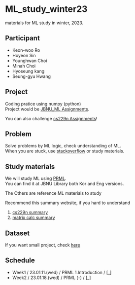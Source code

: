 # ML_study_winter23

materials for ML study in winter, 2023.

## Participant
- Keon-woo Ro
- Hoyeon Sin
- Younghwan Choi
- Minah Choi
- Hyoseung kang
- Seung-gyu Hwang

## Project
Coding pratice using numpy (python) \
Project would be [JBNU_ML Assignments]("https://github.com/JBIG-DL/ML_study_winter23/tree/main/Project/JBNU_ML%20Assignments").

You can also challenge [cs229n Assignments](https://github.com/JBIG-DL/ML_study_winter23/tree/main/Project/cs229n%20Assignmnets)!

## Problem
Solve problems by ML logic, check understanding of ML. \
When you are stuck, use [stackoverflow](https://stackoverflow.com) or study materials.

## Study materials
We will study ML using [PRML](https://github.com/JBIG-DL/ML_study_winter23/tree/main/PRML). \
You can find it at JBNU Library both Kor and Eng versions.


The Others are reference ML materials to study

Recommend this summary website, if you hard to understand
1. [cs229n summary](https://stanford.edu/~shervine/teaching/cs-229/, "cs229n summary")
2. [matrix calc summary](https://www.math.uwaterloo.ca/~hwolkowi/matrixcookbook.pdf, " matrix calc summary")

## Dataset
If you want small project, check [here](https://archive.ics.uci.edu/ml/index.php, "dataset UCI")

## Schedule
- Week1 / 23.01.11.(wed) / PRML 1.Introduction / [_]
- Week2 / 23.01.18.(wed) / PRML (-) / [_]

